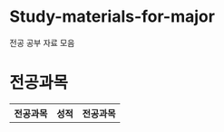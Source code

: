 # Study-materials-for-major

전공 공부 자료 모음

# 전공과목

<table stype = "border:1px solid; text-align:center">
  <tr>
    <th style = "text-align:center">전공과목</th>
    <th style = "text-align:center">성적</th>
    <th style = "text-align:center">전공과목</th>
  </tr>
</tavble>
